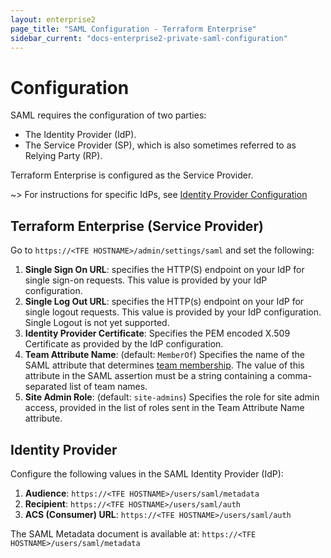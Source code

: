 ```yaml
---
layout: enterprise2
page_title: "SAML Configuration - Terraform Enterprise"
sidebar_current: "docs-enterprise2-private-saml-configuration"
---
```


# Configuration

SAML requires the configuration of two parties:

- The Identity Provider (IdP).
- The Service Provider (SP), which is also sometimes referred to as Relying Party (RP).

Terraform Enterprise is configured as the Service Provider.

~> For instructions for specific IdPs, see [Identity Provider Configuration](./identity-provider-configuration.html)

## Terraform Enterprise (Service Provider)

Go to `https://<TFE HOSTNAME>/admin/settings/saml` and set the following:

1. **Single Sign On URL**: specifies the HTTP(S) endpoint on your IdP for single sign-on requests. This value is provided by your IdP configuration.
2. **Single Log Out URL**:  specifies the HTTP(s) endpoint on your IdP for single logout requests. This value is provided by your IdP configuration. Single Logout is not yet supported.
3. **Identity Provider Certificate**: Specifies the PEM encoded X.509 Certificate as provided by the IdP configuration.
4. **Team Attribute Name**: (default: `MemberOf`) Specifies the name of the SAML attribute that determines [team membership](./team-membership.html). The value of this attribute in the SAML assertion must be a string containing a comma-separated list of team names.
5. **Site Admin Role**: (default: `site-admins`) Specifies the role for site admin access, provided in the list of roles sent in the Team Attribute Name attribute.

## Identity Provider

Configure the following values in the SAML Identity Provider (IdP):

1. **Audience**: `https://<TFE HOSTNAME>/users/saml/metadata`
2. **Recipient**: `https://<TFE HOSTNAME>/users/saml/auth`
3. **ACS (Consumer) URL**: `https://<TFE HOSTNAME>/users/saml/auth`

The SAML Metadata document is available at: `https://<TFE HOSTNAME>/users/saml/metadata`
